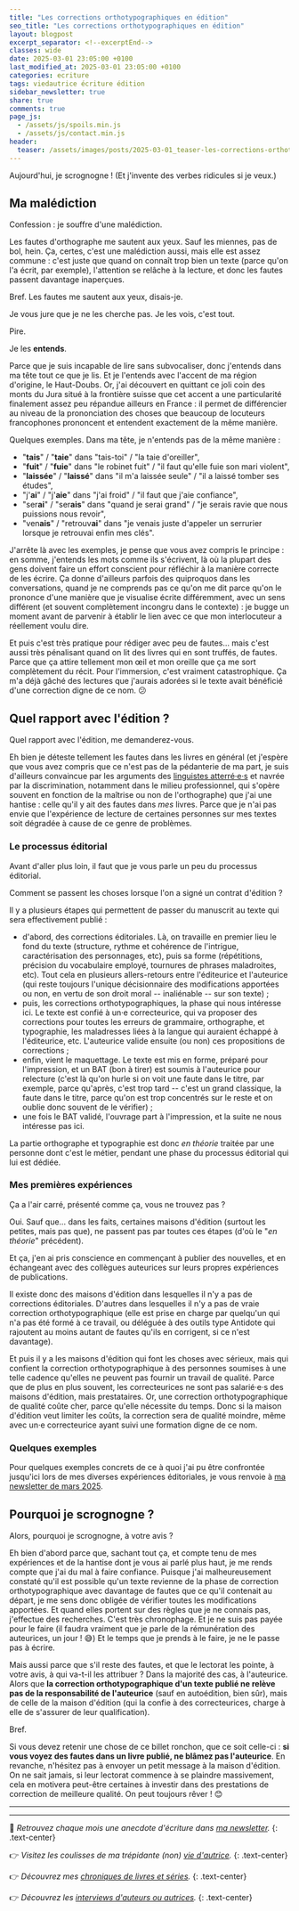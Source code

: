 ```yaml
---
title: "Les corrections orthotypographiques en édition"
seo_title: "Les corrections orthotypographiques en édition"
layout: blogpost
excerpt_separator: <!--excerptEnd-->
classes: wide
date: 2025-03-01 23:05:00 +0100
last_modified_at: 2025-03-01 23:05:00 +0100
categories: ecriture
tags: viedautrice écriture édition
sidebar_newsletter: true
share: true
comments: true
page_js:
  - /assets/js/spoils.min.js
  - /assets/js/contact.min.js
header:
  teaser: /assets/images/posts/2025-03-01_teaser-les-corrections-orthotypographiques-en-edition.webp
---
```

Aujourd'hui, je scrognogne&nbsp;! (Et j'invente des verbes ridicules si je veux.)
<!--excerptEnd-->

## Ma malédiction

Confession&nbsp;: je souffre d'une malédiction.

Les fautes d'orthographe me sautent aux yeux. Sauf les miennes, pas de bol, hein. Ça, certes, c'est une malédiction aussi, mais elle est assez commune&nbsp;: c'est juste que quand on connaît trop bien un texte (parce qu'on l'a écrit, par exemple), l'attention se relâche à la lecture, et donc les fautes passent davantage inaperçues.

Bref. Les fautes me sautent aux yeux, disais-je.

Je vous jure que je ne les cherche pas. Je les vois, c'est tout.

Pire.

Je les **entends**.

Parce que je suis incapable de lire sans subvocaliser, donc j'entends dans ma tête tout ce que je lis. Et je l'entends avec l'accent de ma région d'origine, le Haut-Doubs. Or, j'ai découvert en quittant ce joli coin des monts du Jura situé à la frontière suisse que cet accent a une particularité finalement assez peu répandue ailleurs en France&nbsp;: il permet de différencier au niveau de la prononciation des choses que beaucoup de locuteurs francophones prononcent et entendent exactement de la même manière.

Quelques exemples. Dans ma tête, je n'entends pas de la même manière&nbsp;:
- "**tais**" / "**taie**" dans "tais-toi" / "la taie d'oreiller",
- "**fuit**" / "**fuie**" dans "le robinet fuit" / "il faut qu'elle fuie son mari violent",
- "**laissée**" / "**laissé**" dans "il m'a laissée seule" / "il a laissé tomber ses études",
- "j'**ai**" / "j'**aie**" dans "j'ai froid" / "il faut que j'aie confiance",
- "ser**ai**" / "ser**ais**" dans "quand je serai grand" / "je serais ravie que nous puissions nous revoir",
- "ven**ais**" / "retrouv**ai**" dans "je venais juste d'appeler un serrurier lorsque je retrouvai enfin mes clés".

J'arrête là avec les exemples, je pense que vous avez compris le principe&nbsp;: en somme, j'entends les mots comme ils s'écrivent, là où la plupart des gens doivent faire un effort conscient pour réfléchir à la manière correcte de les écrire. Ça donne d'ailleurs parfois des quiproquos dans les conversations, quand je ne comprends pas ce qu'on me dit parce qu'on le prononce d'une manière que je visualise écrite différemment, avec un sens différent (et souvent complètement incongru dans le contexte)&nbsp;: je bugge un moment avant de parvenir à établir le lien avec ce que mon interlocuteur a réellement voulu dire.

Et puis c'est très pratique pour rédiger avec peu de fautes&hellip; mais c'est aussi très pénalisant quand on lit des livres qui en sont truffés, de fautes. Parce que ça attire tellement mon &oelig;il et mon oreille que ça me sort complètement du récit. Pour l'immersion, c'est vraiment catastrophique. Ça m'a déjà gâché des lectures que j'aurais adorées si le texte avait bénéficié d'une correction digne de ce nom. 😕


## Quel rapport avec l'édition&nbsp;?

Quel rapport avec l'édition, me demanderez-vous.

Eh bien je déteste tellement les fautes dans les livres en général (et j'espère que vous avez compris que ce n'est pas de la pédanterie de ma part, je suis d'ailleurs convaincue par les arguments des <a href="https://www.tract-linguistes.org/reforme/" target="_blank">linguistes atterré·e·s</a> et navrée par la discrimination, notamment dans le milieu professionnel, qui s'opère souvent en fonction de la maîtrise ou non de l'orthographe) que j'ai une hantise&nbsp;: celle qu'il y ait des fautes dans *mes* livres. Parce que je n'ai pas envie que l'expérience de lecture de certaines personnes sur mes textes soit dégradée à cause de ce genre de problèmes.

### Le processus éditorial

Avant d'aller plus loin, il faut que je vous parle un peu du processus éditorial.

Comment se passent les choses lorsque l'on a signé un contrat d'édition&nbsp;?

Il y a plusieurs étapes qui permettent de passer du manuscrit au texte qui sera effectivement publié&nbsp;:
- d'abord, des corrections éditoriales. Là, on travaille en premier lieu le fond du texte (structure, rythme et cohérence de l'intrigue, caractérisation des personnages, etc), puis sa forme (répétitions, précision du vocabulaire employé, tournures de phrases  maladroites, etc). Tout cela en plusieurs allers-retours entre l'éditeurice et l'auteurice (qui reste toujours l'unique décisionnaire des modifications apportées ou non, en vertu de son droit moral -- inaliénable -- sur son texte)&nbsp;;
- puis, les corrections orthotypographiques, la phase qui nous intéresse ici. Le texte est confié à un·e correcteurice, qui va proposer des corrections pour toutes les erreurs de grammaire, orthographe, et typographie, les maladresses liées à la langue qui auraient échappé à l'éditeurice, etc. L'auteurice valide ensuite (ou non) ces propositions de corrections&nbsp;;
- enfin, vient le maquettage. Le texte est mis en forme, préparé pour l'impression, et un BAT (bon à tirer) est soumis à l'auteurice pour relecture (c'est là qu'on hurle si on voit une faute dans le titre, par exemple, parce qu'après, c'est trop tard -- c'est un grand classique, la faute dans le titre, parce qu'on est trop concentrés sur le reste et on oublie donc souvent de le vérifier)&nbsp;;
- une fois le BAT validé, l'ouvrage part à l'impression, et la suite ne nous intéresse pas ici.

La partie orthographe et typographie est donc *en théorie* traitée par une personne dont c'est le métier, pendant une phase du processus éditorial qui lui est dédiée.

### Mes premières expériences

Ça a l'air carré, présenté comme ça, vous ne trouvez pas&nbsp;?

Oui. Sauf que&hellip; dans les faits, certaines maisons d'édition (surtout les petites, mais pas que), ne passent pas par toutes ces étapes (d'où le "*en théorie*" précédent).

Et ça, j'en ai pris conscience en commençant à publier des nouvelles, et en échangeant avec des collègues auteurices sur leurs propres expériences de publications.

Il existe donc des maisons d'édition dans lesquelles il n'y a pas de corrections éditoriales. D'autres dans lesquelles il n'y a pas de vraie correction orthotypographique (elle est prise en charge par quelqu'un qui n'a pas été formé à ce travail, ou déléguée à des outils type Antidote qui rajoutent au moins autant de fautes qu'ils en corrigent, si ce n'est davantage).

Et puis il y a les maisons d'édition qui font les choses avec sérieux, mais qui confient la correction orthotypographique à des personnes soumises à une telle cadence qu'elles ne peuvent pas fournir un travail de qualité. Parce que de plus en plus souvent, les correcteurices ne sont pas salarié·e·s des maisons d'édition, mais prestataires. Or, une correction orthotypographique de qualité coûte cher, parce qu'elle nécessite du temps. Donc si la maison d'édition veut limiter les coûts, la correction sera de qualité moindre, même avec un·e correcteurice ayant suivi une formation digne de ce nom.

### Quelques exemples

Pour quelques exemples concrets de ce à quoi j'ai pu être confrontée jusqu'ici lors de mes diverses expériences éditoriales, je vous renvoie à [ma newsletter de mars 2025](/newsletter/2025-03-02/#les-corrections-orthotypographiques).


## Pourquoi je scrognogne&nbsp;?

Alors, pourquoi je scrognogne, à votre avis&nbsp;?

Eh bien d'abord parce que, sachant tout ça, et compte tenu de mes expériences et de la hantise dont je vous ai parlé plus haut, je me rends compte que j'ai du mal à faire confiance.
Puisque j'ai malheureusement constaté qu'il est possible qu'un texte revienne de la phase de correction orthotypographique avec davantage de fautes que ce qu'il contenait au départ, je me sens donc obligée de vérifier toutes les modifications apportées. Et quand elles portent sur des règles que je ne connais pas, j'effectue des recherches. C'est très chronophage. Et je ne suis pas payée pour le faire (il faudra vraiment que je parle de la rémunération des auteurices, un jour&nbsp;! 😅) Et le temps que je prends à le faire, je ne le passe pas à écrire.

Mais aussi parce que s'il reste des fautes, et que le lectorat les pointe, à votre avis, à qui va-t-il les attribuer&nbsp;? Dans la majorité des cas, à l'auteurice. Alors que **la correction orthotypographique d'un texte publié ne relève pas de la responsabilité de l'auteurice** (sauf en autoédition, bien sûr), mais de celle de la maison d'édition (qui la confie à des correcteurices, charge à elle de s'assurer de leur qualification).

Bref.

Si vous devez retenir une chose de ce billet ronchon, que ce soit celle-ci&nbsp;: **si vous voyez des fautes dans un livre publié, ne blâmez pas l'auteurice**. En revanche, n'hésitez pas à envoyer un petit message à la maison d'édition. On ne sait jamais, si leur lectorat commence à se plaindre massivement, cela en motivera peut-être certaines à investir dans des prestations de correction de meilleure qualité. On peut toujours rêver&nbsp;! 😊


---
---
📨 *Retrouvez chaque mois une anecdote d'écriture dans [ma newsletter](/newsletter).*
{: .text-center}

👉 *Visitez les coulisses de ma trépidante (non) [vie d'autrice](/blog/tags#viedautrice).*
{: .text-center}

👉 *Découvrez mes [chroniques de livres et séries](/blog/tags#chronique).*
{: .text-center}

👉 *Découvrez les [interviews d'auteurs ou autrices](/blog/tags#interview).*
{: .text-center}